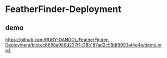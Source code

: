 # FeatherFinder-Deployment
## demo
https://github.com/RUBY-DANGOL/FeatherFinder-Deployment/blob/c6688a986d237f1c38b187ad2c58df9993af4e4e/demo.mp4
